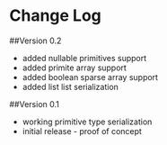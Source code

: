 # Change Log

##Version 0.2

* added nullable primitives support
* added primite array support
* added boolean sparse array support
* added list list serialization

##Version 0.1

* working primitive type serialization
* initial release - proof of concept
